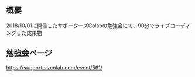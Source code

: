 ## 概要
2018/10/01に開催したサポーターズColabの勉強会にて、90分でライブコーディングした成果物

## 勉強会ページ
https://supporterzcolab.com/event/561/
